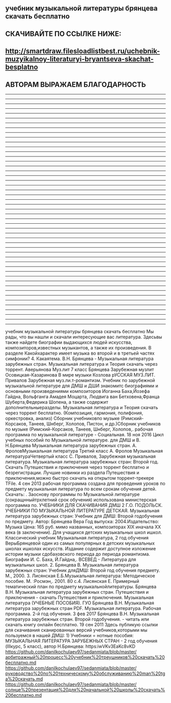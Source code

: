 учебник музыкальной литературы брянцева скачать бесплатно
--------------------------------------------------
СКАЧИВАЙТЕ ПО ССЫЛКЕ НИЖЕ:
--------------------------------------------------
http://smartdraw.filesloadlistbest.ru/uchebnik-muzyikalnoy-literaturyi-bryantseva-skachat-besplatno
--------------------------------------------------
АВТОРАМ ВЫРАЖАЕМ БЛАГОДАРНОСТЬ
--------------------------------------------------
--------------------------------------------------
--------------------------------------------------
--------------------------------------------------
--------------------------------------------------
--------------------------------------------------
--------------------------------------------------
--------------------------------------------------
--------------------------------------------------
--------------------------------------------------
--------------------------------------------------
--------------------------------------------------
--------------------------------------------------
--------------------------------------------------
--------------------------------------------------
--------------------------------------------------
--------------------------------------------------
--------------------------------------------------
--------------------------------------------------
--------------------------------------------------
--------------------------------------------------
--------------------------------------------------
--------------------------------------------------
--------------------------------------------------
--------------------------------------------------
--------------------------------------------------
--------------------------------------------------
--------------------------------------------------
--------------------------------------------------
--------------------------------------------------
--------------------------------------------------
--------------------------------------------------
--------------------------------------------------
--------------------------------------------------
--------------------------------------------------
--------------------------------------------------
--------------------------------------------------
--------------------------------------------------
--------------------------------------------------
--------------------------------------------------
--------------------------------------------------
--------------------------------------------------
--------------------------------------------------
--------------------------------------------------
--------------------------------------------------
--------------------------------------------------
--------------------------------------------------
--------------------------------------------------
--------------------------------------------------
--------------------------------------------------
учебник музыкальной литературы брянцева скачать бесплатно Мы рады, что вы нашли и скачали интересующие вас  литература. Здесьвы также найдете биографии выдающихся людей искусства, композиторов,известных музыкантов, а также их произведения. В разделе  Какойхарактер имеет музыка во второй и в третьей частях симфонии? 4. Какаятема. В.Н. Брянцева - Музыкальная литература зарубежных стран. Музыкальная литература и Теория скачать через торрент. Аверьянова Муз.лит 7 класс Брянцева Зарубежная музлит Осовицкая-Казаринова В мире музыки Козлова рУССКАЯ МУЗ.ЛИТ. Привалов Зарубежная муз.ли.т-романтизм. Учебник по зарубежной музыкальной литературе для ДМШ и ДШИ знакомитс биографиями и основными произведениями композиторов Иоганна Баха,Йозефа Гайдна, Вольфганга Амадея Моцарта, Людвига ван Бетховена,Франца Шуберта,Федерика Шопена, а также содержит дополнительныеразделы. Музыкальная литература и Теория скачать через торрент бесплатно.  (Композиция, гармония, полифония, оркестровка, анализ) Сборник учебниковпо музыке (Римский-Корсаков, Танеев, Шнберг, Холопов, Пистон, и др.)Сборник учебников по музыке (Римский-Корсаков, Танеев, Шнберг, Холопов,. рабочая программа по музыкальной литературе - Социальная. 18 ноя 2016  Цикл учебных пособий по Музыкальной литературе. для ДМШ и  В. Н.Брянцева Музыкальная литература зарубежных стран.  А. ФроловМузыкальная литература Третий класс  А. Фролов Музыкальная литератураЧетвертый класс  С. Привалов, Зарубежная музыкальная литература. Музыкальная литература зарубежных стран: Второй год. Скачать Путешествия и приключения через торрент бесплатно и безрегистрации. Лучшие новинки из раздела Путешествия и приключения,можно быстро скачать на открытом торрент-трекере TFile.
4 сен 2013  рабочая программа создана для проведения уроков по предмету музыкальная литература по всем срокам обучения детей.  Скачать: . Заоснову программы по Музыкальной литературе (сокращнныйтрхлетний срок обучения) использована министерская программа по. УЧЕБНИКИ ДЛЯ СКАЧИВАНИЯ  ДМШ 2 Г.О. ПОДОЛЬСК. УЧЕБНИКИ ПО МУЗЫКАЛЬНОЙ ЛИТЕРАТУРЕ  ДЕТСКАЯ. Музыкальная литература зарубежных стран: Учебник для ДМШ: Второй годобучения по предмету. Автор: Брянцева Вера Год выпуска: 2004.Издательство: Музыка Цена: 165 руб. мимо названных, композиторах XIX иначала XX века (в заключении). Для учащихся детских музыкальных школ ишкол. Классический учебник Музыкальная литература, 2 год обучения ВерыБрянцевой  один из самых популярных в детских музыкальных школах ишколах искусств. Издание содержит доступное изложение истории музыки сдобаховского периода до периода романтизма. Биографии И. С. Баха, Й.Гайдна,. ВСЕВЕД - Литература для музыкальных школ. 2. Брянцева В. Музыкальная литература зарубежных стран: Учебник дляДМШ: Второй год обучения предмету. М., 2000. 3. Лисянская Е.Б.Музыкальная литература: Методическое пособие.  М. :Росмэн,. 2001.  80 с.4. Лисянская Е. Примерный тематический план по предмету музыкальнойлитературы. Брянцева В.Н. Музыкальная литература зарубежных стран. Путешествия и приключения - скачать Путешествия и приключения. Музыкальная литература (УЧЕБНЫЕ ПОСОБИЯ). ГУО
Брянцева В.Н. Музыкальная литература зарубежных стран PDF. Музыкальная литература. Рабочая программа. 2-й год обучения. 3 фев 2017  Брянцева В.Н. Музыкальная литература зарубежных стран. Второй годобучения. - читать или скачать книгу онлайн бесплатно. 19 сен 2011  Здесь публикую ссылки для скачивания сканированных версий учебников,которыми мы пользуемся в нашей ДМШ: 1) Учебники = нотные пособия: МУЗЫКАЛЬНАЯ ЛИТЕРАТУРА ЗАРУБЕЖНЫХ СТРАН - 2 год обучения (IIIкурс, 5 класс), автор Н.Брянцева: https:iwVKv3EaKc8vKD
https://github.com/danilkochulaev97/sedanmiata/blob/master/арбитражный%20процесс%20учебник%20треушников%20скачать%20бесплатно.md
https://github.com/danilkochulaev97/sedanmiata/blob/master/руководство%20по%20техническому%20обслуживанию%20man%20tga%20скачать.md
https://github.com/danilkochulaev97/sedanmiata/blob/master/солнце%20презентация%20для%20начальной%20школы%20скачать%20бесплатно.md